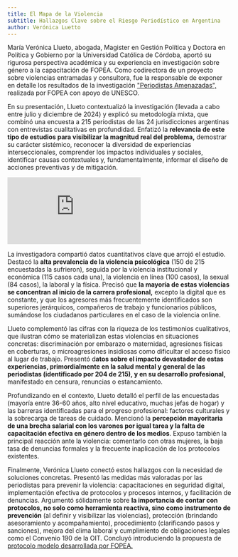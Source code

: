 ```yaml
---
title: El Mapa de la Violencia
subtitle: Hallazgos Clave sobre el Riesgo Periodístico en Argentina
author: Verónica Luetto
---
```



María Verónica Llueto, abogada, Magister en Gestión Política y Doctora en Política y Gobierno por la Universidad Católica de Córdoba, aportó su rigurosa perspectiva académica y su experiencia en investigación sobre género a la capacitación de FOPEA. Como codirectora de un proyecto sobre violencias entramadas y consultora, fue la responsable de exponer en detalle los resultados de la investigación ["Periodistas Amenazadas",](https://periodistasamenazadas.fopea.org/) realizada por FOPEA con apoyo de UNESCO.  

En su presentación, Llueto contextualizó la investigación (llevada a cabo entre julio y diciembre de 2024) y explicó su metodología mixta, que combinó una encuesta a 215 periodistas de las 24 jurisdicciones argentinas con entrevistas cualitativas en profundidad. Enfatizó la **relevancia de este tipo de estudios para visibilizar la magnitud real del problema,** demostrar su carácter sistémico, reconocer la diversidad de experiencias interseccionales, comprender los impactos individuales y sociales, identificar causas contextuales y, fundamentalmente, informar el diseño de acciones preventivas y de mitigación.  

<iframe class="w-full h-[315px] lg:w-[560px] lg:h-[315px]" src="https://www.youtube.com/embed/WnpZe9RSoTw" title="YouTube video player" frameborder="0" allow="accelerometer; autoplay; clipboard-write; encrypted-media; gyroscope; picture-in-picture" allowfullscreen></iframe>

La investigadora compartió datos cuantitativos clave que arrojó el estudio. Destacó la **alta prevalencia de la violencia psicológica** (150 de 215 encuestadas la sufrieron), seguida por la violencia institucional y económica (115 casos cada una), la violencia en línea (100 casos), la sexual (84 casos), la laboral y la física. Precisó que **la mayoría de estas violencias se concentran al inicio de la carrera profesional,** excepto la digital que es constante, y que los agresores más frecuentemente identificados son superiores jerárquicos, compañeros de trabajo y funcionarios públicos, sumándose los ciudadanos particulares en el caso de la violencia online.  

Llueto complementó las cifras con la riqueza de los testimonios cualitativos, que ilustran cómo se materializan estas violencias en situaciones concretas: discriminación por embarazo o maternidad, agresiones físicas en coberturas, o microagresiones insidiosas como dificultar el acceso físico al lugar de trabajo. Presentó d**atos sobre el impacto devastador de estas experiencias, primordialmente en la salud mental y general de las periodistas **(identificado por 204 de 215),** y en su desarrollo profesional,** manifestado en censura, renuncias o estancamiento.  

Profundizando en el contexto, Llueto detalló el perfil de las encuestadas (mayoría entre 36-60 años, alto nivel educativo, muchas jefas de hogar) y las barreras identificadas para el progreso profesional: factores culturales y la sobrecarga de tareas de cuidado. Mencionó la **percepción mayoritaria de una brecha salarial con los varones por igual tarea y la falta de capacitación efectiva en género dentro de los medios**. Expuso también la principal reacción ante la violencia: comentarlo con otras mujeres, la baja tasa de denuncias formales y la frecuente inaplicación de los protocolos existentes.  

Finalmente, Verónica Llueto conectó estos hallazgos con la necesidad de soluciones concretas. Presentó las medidas más valoradas por las periodistas para prevenir la violencia: capacitaciones en seguridad digital, implementación efectiva de protocolos y procesos internos, y facilitación de denuncias. Argumentó sólidamente sobre **la importancia de contar con protocolos, no solo como herramienta reactiva, sino como instrumento de prevención** (al definir y visibilizar las violencias), protección (brindando asesoramiento y acompañamiento), procedimiento (clarificando pasos y sanciones), mejora del clima laboral y cumplimiento de obligaciones legales como el Convenio 190 de la OIT. Concluyó introduciendo la propuesta de [protocolo modelo desarrollada por FOPEA.](https://drive.google.com/file/d/1bWDOgAFLwJ3WAfgUsORoM4TQuddPESKx/view)  